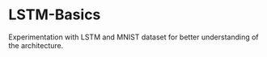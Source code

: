 # LSTM-Basics
 Experimentation with LSTM and MNIST dataset for better understanding of the architecture.
